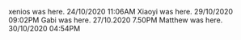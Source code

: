 xenios was here. 24/10/2020 11:06AM
Xiaoyi was here. 29/10/2020 09:02PM
Gabi was here.  27/10.2020  7.50PM
Matthew was here. 30/10/2020 04:54PM
